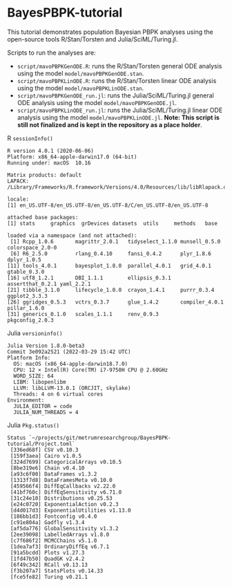 # BayesPBPK-tutorial

This tutorial demonstrates population Bayesian PBPK analyses using the open-source tools R/Stan/Torsten and Julia/SciML/Turing.jl. 

Scripts to run the analyses are:

- `script/mavoPBPKGenODE.R`: runs the R/Stan/Torsten general ODE analysis using the model `model/mavoPBPKGenODE.stan`.
- `script/mavoPBPKLinODE.R`: runs the R/Stan/Torsten linear ODE analysis using the model `model/mavoPBPKLinODE.stan`.
- `script/mavoPBPKGenODE_run.jl`: runs the Julia/SciML/Turing.jl general ODE analysis using the model `model/mavoPBPKGenODE.jl`.
- `script/mavoPBPKLinODE_run.jl`: runs the Julia/SciML/Turing.jl linear ODE analysis using the model `model/mavoPBPKLinODE.jl`. **Note: This script is still not finalized and is kept in the repository as a place holder**. 

R `sessionInfo()`

```
R version 4.0.1 (2020-06-06)
Platform: x86_64-apple-darwin17.0 (64-bit)
Running under: macOS  10.16

Matrix products: default
LAPACK: /Library/Frameworks/R.framework/Versions/4.0/Resources/lib/libRlapack.dylib

locale:
[1] en_US.UTF-8/en_US.UTF-8/en_US.UTF-8/C/en_US.UTF-8/en_US.UTF-8

attached base packages:
[1] stats     graphics  grDevices datasets  utils     methods   base     

loaded via a namespace (and not attached):
 [1] Rcpp_1.0.6       magrittr_2.0.1   tidyselect_1.1.0 munsell_0.5.0    colorspace_2.0-0
 [6] R6_2.5.0         rlang_0.4.10     fansi_0.4.2      plyr_1.8.6       dplyr_1.0.5     
[11] tools_4.0.1      bayesplot_1.8.0  parallel_4.0.1   grid_4.0.1       gtable_0.3.0    
[16] utf8_1.2.1       DBI_1.1.1        ellipsis_0.3.1   assertthat_0.2.1 yaml_2.2.1      
[21] tibble_3.1.0     lifecycle_1.0.0  crayon_1.4.1     purrr_0.3.4      ggplot2_3.3.3   
[26] ggridges_0.5.3   vctrs_0.3.7      glue_1.4.2       compiler_4.0.1   pillar_1.6.0    
[31] generics_0.1.0   scales_1.1.1     renv_0.9.3       pkgconfig_2.0.3 
```

Julia `versioninfo()`

```
Julia Version 1.8.0-beta3
Commit 3e092a2521 (2022-03-29 15:42 UTC)
Platform Info:
  OS: macOS (x86_64-apple-darwin18.7.0)
  CPU: 12 × Intel(R) Core(TM) i7-9750H CPU @ 2.60GHz
  WORD_SIZE: 64
  LIBM: libopenlibm
  LLVM: libLLVM-13.0.1 (ORCJIT, skylake)
  Threads: 4 on 6 virtual cores
Environment:
  JULIA_EDITOR = code
  JULIA_NUM_THREADS = 4
```

Julia `Pkg.status()`

```
Status `~/projects/git/metrumresearchgroup/BayesPBPK-tutorial/Project.toml`
 [336ed68f] CSV v0.10.3
 [159f3aea] Cairo v1.0.5
 [324d7699] CategoricalArrays v0.10.5
 [8be319e6] Chain v0.4.10
 [a93c6f00] DataFrames v1.3.2
 [1313f7d8] DataFramesMeta v0.10.0
 [459566f4] DiffEqCallbacks v2.22.0
 [41bf760c] DiffEqSensitivity v6.71.0
 [31c24e10] Distributions v0.25.53
 [e24c0720] ExponentialAction v0.2.3
 [d4d017d3] ExponentialUtilities v1.13.0
 [186bb1d3] Fontconfig v0.4.0
 [c91e804a] Gadfly v1.3.4
 [af5da776] GlobalSensitivity v1.3.2
 [2ee39098] LabelledArrays v1.8.0
 [c7f686f2] MCMCChains v5.1.0
 [1dea7af3] OrdinaryDiffEq v6.7.1
 [91a5bcdd] Plots v1.27.3
 [1fd47b50] QuadGK v2.4.2
 [6f49c342] RCall v0.13.13
 [f3b207a7] StatsPlots v0.14.33
 [fce5fe82] Turing v0.21.1
```
